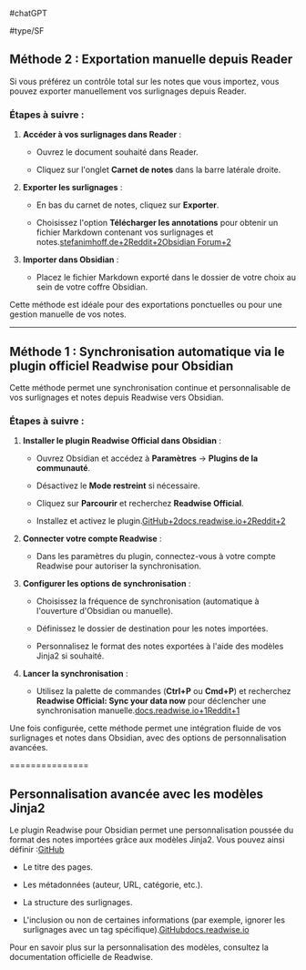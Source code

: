 #chatGPT 

#type/SF 
## Méthode 2 : Exportation manuelle depuis Reader

Si vous préférez un contrôle total sur les notes que vous importez, vous pouvez exporter manuellement vos surlignages depuis Reader.

### Étapes à suivre :

1. **Accéder à vos surlignages dans Reader** :
    
    - Ouvrez le document souhaité dans Reader.
        
    - Cliquez sur l'onglet **Carnet de notes** dans la barre latérale droite.
        
2. **Exporter les surlignages** :
    
    - En bas du carnet de notes, cliquez sur **Exporter**.
        
    - Choisissez l'option **Télécharger les annotations** pour obtenir un fichier Markdown contenant vos surlignages et notes.[stefanimhoff.de+2Reddit+2Obsidian Forum+2](https://www.reddit.com/r/readwise/comments/18ul3mk/obsidian_export/?utm_source=chatgpt.com)
        
3. **Importer dans Obsidian** :
    
    - Placez le fichier Markdown exporté dans le dossier de votre choix au sein de votre coffre Obsidian.
        

Cette méthode est idéale pour des exportations ponctuelles ou pour une gestion manuelle de vos notes.

---
## Méthode 1 : Synchronisation automatique via le plugin officiel Readwise pour Obsidian

Cette méthode permet une synchronisation continue et personnalisable de vos surlignages et notes depuis Readwise vers Obsidian.

### Étapes à suivre :

1. **Installer le plugin Readwise Official dans Obsidian** :
    
    - Ouvrez Obsidian et accédez à **Paramètres** → **Plugins de la communauté**.
        
    - Désactivez le **Mode restreint** si nécessaire.
        
    - Cliquez sur **Parcourir** et recherchez **Readwise Official**.
        
    - Installez et activez le plugin.[GitHub+2docs.readwise.io+2Reddit+2](https://docs.readwise.io/readwise/docs/exporting-highlights/obsidian?utm_source=chatgpt.com)
        
2. **Connecter votre compte Readwise** :
    
    - Dans les paramètres du plugin, connectez-vous à votre compte Readwise pour autoriser la synchronisation.
        
3. **Configurer les options de synchronisation** :
    
    - Choisissez la fréquence de synchronisation (automatique à l'ouverture d'Obsidian ou manuelle).
        
    - Définissez le dossier de destination pour les notes importées.
        
    - Personnalisez le format des notes exportées à l'aide des modèles Jinja2 si souhaité.
        
4. **Lancer la synchronisation** :
    
    - Utilisez la palette de commandes (**Ctrl+P** ou **Cmd+P**) et recherchez **Readwise Official: Sync your data now** pour déclencher une synchronisation manuelle.[docs.readwise.io+1Reddit+1](https://docs.readwise.io/readwise/docs/exporting-highlights/obsidian?utm_source=chatgpt.com)
        

Une fois configurée, cette méthode permet une intégration fluide de vos surlignages et notes dans Obsidian, avec des options de personnalisation avancées.

===============
## Personnalisation avancée avec les modèles Jinja2

Le plugin Readwise pour Obsidian permet une personnalisation poussée du format des notes importées grâce aux modèles Jinja2. Vous pouvez ainsi définir :[GitHub](https://github.com/readwiseio/obsidian-readwise?utm_source=chatgpt.com)

- Le titre des pages.
    
- Les métadonnées (auteur, URL, catégorie, etc.).
    
- La structure des surlignages.
    
- L'inclusion ou non de certaines informations (par exemple, ignorer les surlignages avec un tag spécifique).[GitHub](https://github.com/readwiseio/obsidian-readwise?utm_source=chatgpt.com)[docs.readwise.io](https://docs.readwise.io/readwise/docs/exporting-highlights/obsidian?utm_source=chatgpt.com)
    

Pour en savoir plus sur la personnalisation des modèles, consultez la documentation officielle de Readwise.